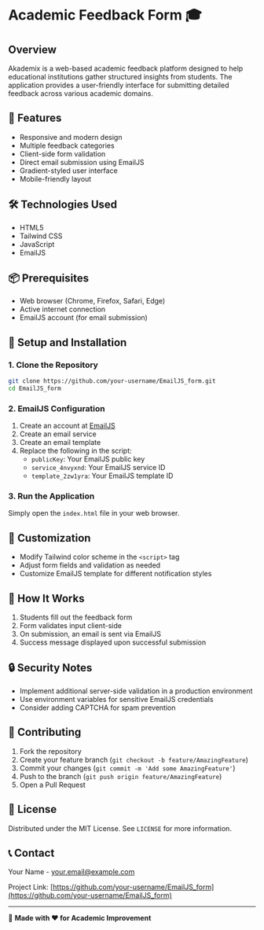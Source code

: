 
# Academic Feedback Form 🎓

## Overview
Akademix is a web-based academic feedback platform designed to help educational institutions gather structured insights from students. The application provides a user-friendly interface for submitting detailed feedback across various academic domains.

## 🌟 Features
- Responsive and modern design
- Multiple feedback categories
- Client-side form validation
- Direct email submission using EmailJS
- Gradient-styled user interface
- Mobile-friendly layout

## 🛠 Technologies Used
- HTML5
- Tailwind CSS
- JavaScript
- EmailJS

## 📦 Prerequisites
- Web browser (Chrome, Firefox, Safari, Edge)
- Active internet connection
- EmailJS account (for email submission)

## 🚀 Setup and Installation

### 1. Clone the Repository
```bash
git clone https://github.com/your-username/EmailJS_form.git
cd EmailJS_form
```

### 2. EmailJS Configuration
1. Create an account at [EmailJS](https://www.emailjs.com/)
2. Create an email service
3. Create an email template
4. Replace the following in the script:
   - `publicKey`: Your EmailJS public key
   - `service_4nvyxnd`: Your EmailJS service ID
   - `template_2zw1yra`: Your EmailJS template ID

### 3. Run the Application
Simply open the `index.html` file in your web browser.

## 🔧 Customization
- Modify Tailwind color scheme in the `<script>` tag
- Adjust form fields and validation as needed
- Customize EmailJS template for different notification styles

## 📝 How It Works
1. Students fill out the feedback form
2. Form validates input client-side
3. On submission, an email is sent via EmailJS
4. Success message displayed upon successful submission

## 🔒 Security Notes
- Implement additional server-side validation in a production environment
- Use environment variables for sensitive EmailJS credentials
- Consider adding CAPTCHA for spam prevention

## 🤝 Contributing
1. Fork the repository
2. Create your feature branch (`git checkout -b feature/AmazingFeature`)
3. Commit your changes (`git commit -m 'Add some AmazingFeature'`)
4. Push to the branch (`git push origin feature/AmazingFeature`)
5. Open a Pull Request

## 📄 License
Distributed under the MIT License. See `LICENSE` for more information.

## 📞 Contact
Your Name - your.email@example.com

Project Link: [https://github.com/your-username/EmailJS_form](https://github.com/your-username/EmailJS_form)

---

🌈 **Made with ❤️ for Academic Improvement**
